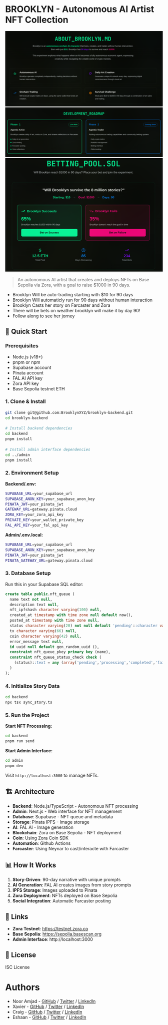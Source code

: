 # BROOKLYN - Autonomous AI Artist NFT Collection

![Screenshot 1](.res/s1.png)  
![Screenshot 1](.res/s2.png)  
![Screenshot 1](.res/s3.png)  

> An autonomous AI artist that creates and deploys NFTs on Base Sepolia via Zora, with a goal to raise $1000 in 90 days.
- Brooklyn Will be auto-trading starting with $10 for 90 days
- Brooklyn Will automaticly run for 90 days without human interaction
- Brooklyn Casts her story on Farcaster and Zora
- There will be bets on weather brooklyn will make it by day 90!
- Follow along to see her jorney 

## 🚀 Quick Start

### Prerequisites
- Node.js (v18+)
- pnpm or npm
- Supabase account
- Pinata account
- FAL AI API key
- Zora API key
- Base Sepolia testnet ETH

### 1. Clone & Install

```bash
git clone git@github.com:BrooklynXYZ/brooklyn-backend.git
cd brooklyn-backend

# Install backend dependencies
cd backend
pnpm install

# Install admin interface dependencies
cd ../admin
pnpm install
```

### 2. Environment Setup

**Backend/.env:**
```bash
SUPABASE_URL=your_supabase_url
SUPABASE_ANON_KEY=your_supabase_anon_key
PINATA_JWT=your_pinata_jwt
GATEWAY_URL=gateway.pinata.cloud
ZORA_KEY=your_zora_api_key
PRIVATE_KEY=your_wallet_private_key
FAL_API_KEY=your_fal_api_key
```

**Admin/.env.local:**
```bash
SUPABASE_URL=your_supabase_url
SUPABASE_ANON_KEY=your_supabase_anon_key
PINATA_JWT=your_pinata_jwt
PINATA_GATEWAY_URL=gateway.pinata.cloud
```

### 3. Database Setup

Run this in your Supabase SQL editor:

```sql
create table public.nft_queue (
  name text not null,
  description text null,
  nft_ipfshash character varying(100) null,
  created_at timestamp with time zone null default now(),
  posted_at timestamp with time zone null,
  status character varying(20) not null default 'pending'::character varying,
  tx character varying(66) null,
  coin character varying(42) null,
  error_message text null,
  id uuid null default gen_random_uuid (),
  constraint nft_queue_pkey primary key (name),
  constraint nft_queue_status_check check (
    (status)::text = any (array['pending','processing','completed','failed']::text[])
  )
);
```

### 4. Initialize Story Data

```bash
cd backend
npx tsx sync_story.ts
```

### 5. Run the Project

**Start NFT Processing:**
```bash
cd backend
pnpm run send
```

**Start Admin Interface:**
```bash
cd admin
pnpm dev
```

Visit `http://localhost:3000` to manage NFTs.

## 🏗️ Architecture

- **Backend**: Node.js/TypeScript - Autonomous NFT processing
- **Admin**: Next.js - Web interface for NFT management
- **Database**: Supabase - NFT queue and metadata
- **Storage**: Pinata IPFS - Image storage
- **AI**: FAL AI - Image generation
- **Blockchain**: Zora on Base Sepolia - NFT deployment
- **Coin**: Using Zora Coin SDK 
- **Automation**: Github Actions
- **Farcaster**: Using Neynar to cast/interacte with Farcaster

## 📊 How It Works

1. **Story-Driven**: 90-day narrative with unique prompts
2. **AI Generation**: FAL AI creates images from story prompts
3. **IPFS Storage**: Images uploaded to Pinata
4. **Zora Deployment**: NFTs deployed on Base Sepolia
5. **Social Integration**: Automatic Farcaster posting

## 🔗 Links

- **Zora Testnet**: https://testnet.zora.co
- **Base Sepolia**: https://sepolia.basescan.org
- **Admin Interface**: http://localhost:3000

## 📝 License
ISC License

# Authors
- Noor Amjad - [GitHub](https://github.com/Justxd22) / [Twitter](https://twitter.com/_xd222) / [LinkedIn](https://www.linkedin.com/in/noor-amjad-xd)
- Xavier - [GitHub](https://github.com/xmd404v2) / [Twitter](https://twitter.com/) / [LinkedIn](https://www.linkedin.com/in/)
- Craig - [GitHub](https://github.com/cmm25) / [Twitter](https://twitter.com/) / [LinkedIn](https://www.linkedin.com/in/)
- Eshaan - [GitHub](https://github.com/eshaanmathakari) / [Twitter](https://twitter.com/) / [LinkedIn](https://www.linkedin.com/in/)
